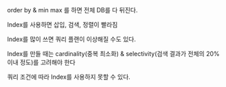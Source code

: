 order by & min max 를 하면 전체 DB를 다 뒤진다.

Index를 사용하면 삽입, 검색, 정렬이 빨라짐

Index를 많이 쓰면 쿼리 플랜이 이상해질 수도 있다.

Index를 만들 때는 cardinality(중복 최소화) & selectivity(검색 결과가 전체의 20% 이내 정도)를 고려해야 한다 

쿼리 조건에 따라 Index를 사용하지 못할 수 있다.

